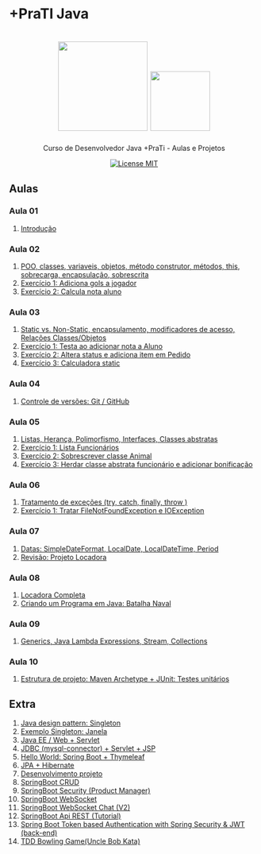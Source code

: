 # +PraTI Java

<h1 align="center">
  <img src="https://www.maisprati.com.br/wp-content/uploads/2020/06/logo_azul.png" width="180">
  <img src="https://cdn.iconscout.com/icon/free/png-256/java-43-569305.png" width="120">
</h1>

<p align="center">Curso de Desenvolvedor Java +PraTi - Aulas e Projetos</p>

<p align="center">
  <a href="https://opensource.org/licenses/MIT">
    <img src="https://img.shields.io/badge/License-MIT-blue.svg" alt="License MIT">
  </a>
</p>

## Aulas

### Aula 01

1. [Introdução](Aula_01/Aula1)

### Aula 02

1. [POO, classes, variaveis, objetos, método construtor, métodos, this, sobrecarga, encapsulação, sobrescrita ](Aula_02/Aula02)
2. [Exercício 1: Adiciona gols a jogador](Aula_02/Aula02_Exercicio1)
3. [Exercício 2: Calcula nota aluno](Aula_02/Aula02_Exercicio2)

### Aula 03

1. [Static vs. Non-Static, encapsulamento, modificadores de acesso, Relações Classes/Objetos](Aula_03/Aula03)
2. [Exercício 1: Testa ao adicionar nota a Aluno](Aula_03/Aula03_Exercicio1)
3. [Exercício 2: Altera status e adiciona item em Pedido](Aula_03/Aula03_Exercicio2)
4. [Exercício 3: Calculadora static](Aula_03/Aula03_Exercicio3)

### Aula 04

1. [Controle de versões: Git / GitHub](Aula_04_-_Git)

### Aula 05

1. [Listas, Herança, Polimorfismo, Interfaces, Classes abstratas](Aula_05/Aula05)
2. [Exercício 1: Lista Funcionários](Aula_05/Aula05_Exercicio1)
3. [Exercício 2: Sobrescrever classe Animal](Aula_05/Aula05_Exercicio2)
4. [Exercício 3: Herdar classe abstrata funcionário e adicionar bonificação](Aula_05/Aula05_Exercicio3)

### Aula 06

1. [Tratamento de exceções (try, catch, finally, throw )](Aula_06/Aula06)
2. [Exercício 1: Tratar FileNotFoundException e IOException](Aula_06/Aula06_Exercicio1)

### Aula 07

1. [Datas: SimpleDateFormat, LocalDate, LocalDateTime, Period](Aula_07/Aula07)
2. [Revisão: Projeto Locadora](Aula_07/Aula07_Revisao_Locadora) 



### Aula 08


1. [Locadora Completa](Aula_08/Aluguel-Carros-Aula-Completo)
2. [Criando um Programa em Java: Batalha Naval](Aula_08/Aula08_BatalhaNaval_Completo)

### Aula 09

1. [Generics, Java Lambda Expressions, Stream, Collections](Aula_09/Aula09)


### Aula 10

1. [Estrutura de projeto: Maven Archetype + JUnit: Testes unitários](Aula_10/Aula10_Maven_JUnit)


## Extra 

1. [Java design pattern: Singleton](Extra/java-design-pattern-singleton)
2. [Exemplo Singleton: Janela](Extra/singleton-example-janela)
3. [Java EE / Web + Servlet](Extra/FirstServlet)
4. [JDBC (mysql-connector) + Servlet + JSP](Extra/CRUD_Servlet)
5. [Hello World: Spring Boot + Thymeleaf](Extra/hellospringboot)
6. [JPA + Hibernate](Extra/JPA_Hibernate)
7. [Desenvolvimento projeto](Extra/Projeto)
8. [SpringBoot CRUD](Extra/CRUD_SpringBoot)
9. [SpringBoot Security (Product Manager)](Extra/Spring_Security-ProductManager)
10. [SpringBoot WebSocket](Extra/WebSocket_Spring)
11. [SpringBoot WebSocket Chat (V2)](Extra/WebSocket_Spring_(Real_Time_Chat))
12. [SpringBoot Api REST (Tutorial)](Extra/SpringBoot-Api-REST-CRUD)
13. [Spring Boot Token based Authentication with Spring Security & JWT (back-end)](Extra/spring-boot-security-jwt)
14. [TDD Bowling Game(Uncle Bob Kata)](Extra/TDD_BowlingGame_Kata)






















